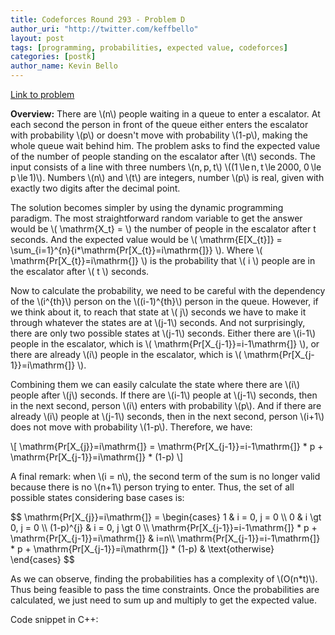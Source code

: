 ```yaml
---
title: Codeforces Round 293 - Problem D
author_uri: "http://twitter.com/keffbello"
layout: post
tags: [programming, probabilities, expected value, codeforces]
categories: [postk]
author_name: Kevin Bello
---
```


[Link to problem][52a5d5eb]

[52a5d5eb]: http://codeforces.com/problemset/problem/518/D "Ilya and Escalator"

**Overview:** There are \\(n\\) people waiting in a queue to enter a escalator. At each second the person in front of the queue either enters the escalator with probability \\(p\\) or doesn't move with probability \\(1-p\\), making the whole queue wait behind him. The problem asks to find the expected value of the number of people standing on the escalator after \\(t\\) seconds. The input consists of a line with three numbers \\(n, p, t\\) \\((1 \le n, t \le 2000, 0 \le p \le 1)\\). Numbers \\(n\\) and \\(t\\) are integers, number \\(p\\) is real, given with exactly two digits after the decimal point.

The solution becomes simpler by using the dynamic programming paradigm. The most straightforward random variable to get the answer would be \\( \mathrm{X\_t} = \\) the number of people in the escalator after t seconds.
And the expected value would be \\( \mathrm{E[X\_{t}]} = \sum\_{i=1}^{n}{i*\mathrm{Pr[X\_{t}}=i\mathrm{]}} \\). Where \\( \mathrm{Pr[X\_{t}}=i\mathrm{]} \\) is the probability that \\( i \\) people are in the escalator after \\( t \\) seconds.

Now to calculate the probability, we need to be careful with the dependency of the \\(i^{th}\\) person on the \\(\(i-1\)^{th}\\) person in the queue. However, if we think about it, to reach that state at \\( j\\) seconds we have to make it through whatever the states are at \\(j-1\\) seconds. And not surprisingly, there are only two possible states at \\(j-1\\) seconds. Either there are \\(i-1\\) people in the escalator, which is \\( \mathrm{Pr[X\_{j-1}}=i-1\mathrm{]} \\), or there are already \\(i\\) people in the escalator, which is \\( \mathrm{Pr[X\_{j-1}}=i\mathrm{]} \\).

Combining them we can easily calculate the state where there are \\(i\\) people after \\(j\\) seconds. If there are \\(i-1\\) people at \\(j-1\\) seconds, then in the next second, person \\(i\\) enters with probability \\(p\\). And if there are already \\(i\\) people at \\(j-1\\) seconds, then in the next second, person \\(i+1\\) does not move with probability \\(1-p\\). Therefore, we have:

<!--more-->

\\[ \mathrm{Pr[X\_{j}}=i\mathrm{]} = \mathrm{Pr[X\_{j-1}}=i-1\mathrm{]} * p + \mathrm{Pr[X\_{j-1}}=i\mathrm{]} * (1-p) \\]

A final remark: when \\(i = n\\), the second term of the sum is no longer valid because there is no \\(n+1\\) person trying to enter. Thus, the set of all possible states considering base cases is:

<div> $$
\mathrm{Pr[X_{j}}=i\mathrm{]} = \begin{cases}  
1 & i = 0, j = 0 \\
0 &  i \gt 0, j = 0 \\
(1-p)^{j} &  i = 0, j \gt 0 \\
\mathrm{Pr[X_{j-1}}=i-1\mathrm{]} * p + \mathrm{Pr[X_{j-1}}=i\mathrm{]} & i=n\\
\mathrm{Pr[X_{j-1}}=i-1\mathrm{]} * p + \mathrm{Pr[X_{j-1}}=i\mathrm{]} * (1-p) & \text{otherwise}
\end{cases} 
$$ </div>

As we can observe, finding the probabilities has a complexity of \\(O\(n*t\)\\). Thus being feasible to pass the time constraints. Once the probabilities are calculated, we just need to sum up and multiply to get the expected value.

Code snippet in C++:

<script src="https://gist.github.com/kevinbm/a7a3c0460ed81e6c5420344163f1814f.js"></script>
